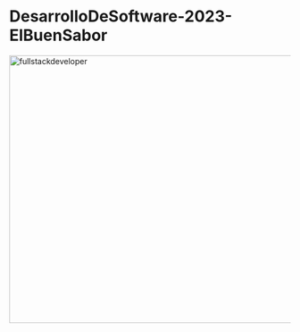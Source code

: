 # DesarrolloDeSoftware-2023-ElBuenSabor

<p>
    <img
    src="https://media.giphy.com/media/2C6v4QD5d3YOO4YhID/giphy-downsized-large.gif"
    alt="fullstackdeveloper"
    width="760px"
    height="480px"
    align="center"
/>
</p>
